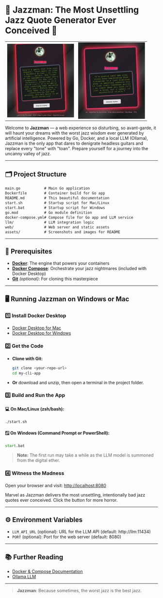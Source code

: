 # 🎷 Jazzman: The Most Unsettling Jazz Quote Generator Ever Conceived 🎷

<table><tr>
<td><img src="assets/img.jpeg" alt="Jazzman Screenshot 1" width="220"></td>
<td><img src="assets/img2.jpeg" alt="Jazzman Screenshot 2" width="220"></td>
</tr></table>

Welcome to **Jazzman** — a web experience so disturbing, so avant-garde, it will haunt your dreams with the worst jazz wisdom ever generated by artificial intelligence. Powered by Go, Docker, and a local LLM (Ollama), Jazzman is the only app that dares to denigrate headless guitars and replace every "tone" with "toan". Prepare yourself for a journey into the uncanny valley of jazz.

---

## 🗂️ Project Structure

```text
main.go           # Main Go application
Dockerfile        # Container build for Go app
README.md         # This beautiful documentation
start.sh          # Startup script for Mac/Linux
start.bat         # Startup script for Windows
go.mod            # Go module definition
docker-compose.yml# Compose file for Go app and LLM service
llm/              # LLM integration logic
web/              # Web server and static assets
assets/           # Screenshots and images for README
```

---

## 🚀 Prerequisites

- [**Docker**](https://docs.docker.com/get-docker/): The engine that powers your containers
- [**Docker Compose**](https://docs.docker.com/compose/): Orchestrate your jazz nightmares (included with Docker Desktop)
- [**Git**](https://git-scm.com/downloads) *(optional)*: For cloning this masterpiece

---

## 🖥️ Running Jazzman on Windows or Mac

### 1️⃣ Install Docker Desktop
- [Docker Desktop for Mac](https://docs.docker.com/desktop/install/mac/)
- [Docker Desktop for Windows](https://docs.docker.com/desktop/install/windows-install/)

### 2️⃣ Get the Code
- **Clone with Git:**
  ```sh
  git clone <your-repo-url>
  cd my-cli-app
  ```
- **Or** download and unzip, then open a terminal in the project folder.

### 3️⃣ Build and Run the App

#### 💻 On Mac/Linux (zsh/bash):
```sh
./start.sh
```
#### 🪟 On Windows (Command Prompt or PowerShell):
```bat
start.bat
```

> **Note:** The first run may take a while as the LLM model is summoned from the digital ether.

### 4️⃣ Witness the Madness
Open your browser and visit: [http://localhost:8080](http://localhost:8080)

Marvel as Jazzman delivers the most unsettling, intentionally bad jazz quotes ever conceived. Click the button for more horror.

---

## ⚙️ Environment Variables

- `LLM_API_URL` (optional): URL for the LLM API (default: http://llm:11434)
- `PORT` (optional): Port for the web server (default: 8080)

---

## 📚 Further Reading
- [Docker & Compose Documentation](https://docs.docker.com/get-started/)
- [Ollama LLM](https://ollama.com/)

---

> **Jazzman**: Because sometimes, the worst jazz is the best jazz.
